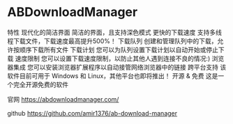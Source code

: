 # ABDownloadManager

特性
现代化的简洁界面
简洁的界面，且支持深色模式
更快的下载速度
支持多线程下载文件，下载速度最高提升500%！
下载队列
创建和管理队列中的下载，允许按顺序下载所有文件
下载计划
您可以为队列设置下载计划以自动开始或停止下载
速度限制
您可以设置下载速度限制，以防止其他人遇到连接不良的情况:)
浏览器集成
您可以安装浏览器扩展程序以自动接管网络浏览器中的链接
跨平台支持
该软件目前可用于 Windows 和 Linux，其他平台也即将推出！
开源 & 免费
这是一个完全开源免费的软件

官网 <https://abdownloadmanager.com/>

github <https://github.com/amir1376/ab-download-manager>